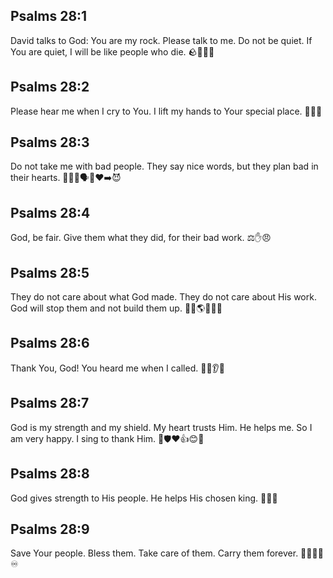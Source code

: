 ## Psalms 28:1
David talks to God: You are my rock. Please talk to me. Do not be quiet. If You are quiet, I will be like people who die. 🪨🙏🤐😟
## Psalms 28:2
Please hear me when I cry to You. I lift my hands to Your special place. 🙏😭🙌
## Psalms 28:3
Do not take me with bad people. They say nice words, but they plan bad in their hearts. 🙅‍♂️😠🗣️🙂❤️➡️😈
## Psalms 28:4
God, be fair. Give them what they did, for their bad work. ⚖️✋😠
## Psalms 28:5
They do not care about what God made. They do not care about His work. God will stop them and not build them up. 👀❌🌎🛑🧱❌
## Psalms 28:6
Thank You, God! You heard me when I called. 🙌😊👂📣
## Psalms 28:7
God is my strength and my shield. My heart trusts Him. He helps me. So I am very happy. I sing to thank Him. 💪🛡️❤️👍😊🎵
## Psalms 28:8
God gives strength to His people. He helps His chosen king. 💪👥👑
## Psalms 28:9
Save Your people. Bless them. Take care of them. Carry them forever. 👫🙏✨🤲♾️
